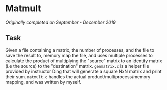 # Matmult

*Originally completed on September - December 2019*

## Task
Given a file containing a matrix, the number of processes, and the file to save the result to, memory map the file, and uses multiple processes to calculate the product of multiplying the "source" matrix to an identity matrix (i.e the source) to the "destination" matrix. 
`genmatrix.c` is a helper file provided by instructor Ding that will generate a square NxN matrix and print their sum.
`matmult.c` handles the actual product/multiprocess/memory mapping, and was written by myself.